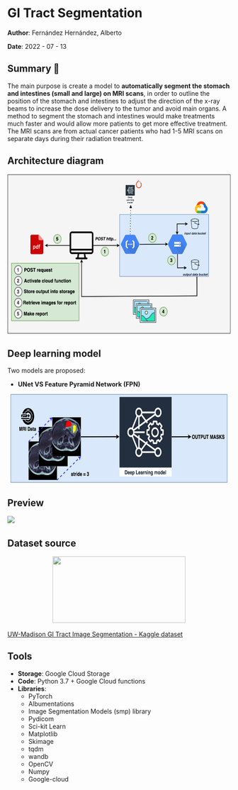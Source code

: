 # GI Tract Segmentation
__Author__: Fernández Hernández, Alberto

__Date__: 2022 - 07 - 13

## Summary 📖

The main purpose is create a model to __automatically segment the stomach and intestines (small and large) on MRI scans__, in order to outline the position of the stomach and intestines to adjust the direction of the x-ray beams to increase the dose delivery to the tumor and avoid main organs. A method to segment the stomach and intestines would make treatments much faster and would allow more patients to get more effective treatment. The MRI scans are from actual cancer patients who had 1-5 MRI scans on separate days during their radiation treatment.

## Architecture diagram

<p align="center">
<img src="https://github.com/AlbertoUAH/gi-tract-segmentation/blob/main/media/diagram.png" class="center" width="600" height="360"/>
</p>

## Deep learning model

Two models are proposed:

* __UNet VS Feature Pyramid Network (FPN)__

<p align="center">
<img src="https://github.com/AlbertoUAH/gi-tract-segmentation/blob/main/media/deep_learning_architecture.jpg"  width="490" height="200"/>
</p>
 
## Preview
<img src="https://github.com/AlbertoUAH/gi-tract-segmentation/blob/main/media/readme-video.gif"/>

## Dataset source 

<p align="center">
<img src="https://brand.wisc.edu/content/uploads/2016/11/uw-crest-color-300x180.png" width="300" height="150"/>
</p>

[UW-Madison GI Tract Image Segmentation - Kaggle dataset](https://www.kaggle.com/competitions/uw-madison-gi-tract-image-segmentation)


## Tools

* __Storage__: Google Cloud Storage
* __Code__: Python 3.7 + Google Cloud functions
* __Libraries__:
  * PyTorch
  * Albumentations
  * Image Segmentation Models (smp) library
  * Pydicom
  * Sci-kit Learn
  * Matplotlib
  * Skimage
  * tqdm
  * wandb
  * OpenCV
  * Numpy
  * Google-cloud
